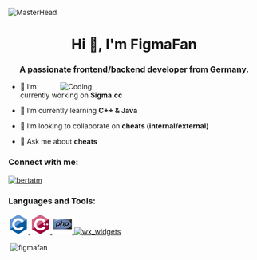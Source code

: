 ![MasterHead](https://servreality.com/wp-content/uploads/2020/07/C-Development-Banner.jpg)
<h1 align="center">Hi 👋, I'm FigmaFan</h1>
<h3 align="center">A passionate frontend/backend developer from Germany.</h3>
<img align="right" alt="Coding" width="400" src="https://brunocapuano.files.wordpress.com/2015/10/programing-in-c.gif">

- 🔭 I’m currently working on **Sigma.cc**

- 🌱 I’m currently learning **C++ & Java**

- 👯 I’m looking to collaborate on **cheats (internal/external)**

- 💬 Ask me about **cheats**

<h3 align="left">Connect with me:</h3>
<p align="left">
<a href="https://www.youtube.com/c/bertatm" target="blank"><img align="center" src="https://raw.githubusercontent.com/rahuldkjain/github-profile-readme-generator/master/src/images/icons/Social/youtube.svg" alt="bertatm" height="30" width="40" /></a>
</p>

<h3 align="left">Languages and Tools:</h3>
<p align="left"> <a href="https://www.cprogramming.com/" target="_blank" rel="noreferrer"> <img src="https://raw.githubusercontent.com/devicons/devicon/master/icons/c/c-original.svg" alt="c" width="40" height="40"/> </a> <a href="https://www.w3schools.com/cpp/" target="_blank" rel="noreferrer"> <img src="https://raw.githubusercontent.com/devicons/devicon/master/icons/cplusplus/cplusplus-original.svg" alt="cplusplus" width="40" height="40"/> </a> <a href="https://www.php.net" target="_blank" rel="noreferrer"> <img src="https://raw.githubusercontent.com/devicons/devicon/master/icons/php/php-original.svg" alt="php" width="40" height="40"/> </a> <a href="https://www.wxwidgets.org/" target="_blank" rel="noreferrer"> <img src="https://upload.wikimedia.org/wikipedia/commons/b/bb/WxWidgets.svg" alt="wx_widgets" width="40" height="40"/> </a> </p>

<p>&nbsp;<img align="center" src="https://github-readme-stats.vercel.app/api?username=figmafan&show_icons=true&locale=en" alt="figmafan" /></p>
